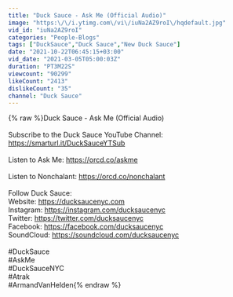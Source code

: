 ```yaml
---
title: "Duck Sauce - Ask Me (Official Audio)"
image: "https:\/\/i.ytimg.com\/vi\/iuNa2AZ9roI\/hqdefault.jpg"
vid_id: "iuNa2AZ9roI"
categories: "People-Blogs"
tags: ["DuckSauce","Duck Sauce","New Duck Sauce"]
date: "2021-10-22T06:45:15+03:00"
vid_date: "2021-03-05T05:00:03Z"
duration: "PT3M22S"
viewcount: "90299"
likeCount: "2413"
dislikeCount: "35"
channel: "Duck Sauce"
---
```

{% raw %}Duck Sauce - Ask Me (Official Audio)<br /><br />Subscribe to the Duck Sauce YouTube Channel: <a rel="nofollow" target="blank" href="https://smarturl.it/DuckSauceYTSub">https://smarturl.it/DuckSauceYTSub</a><br /><br />Listen to Ask Me: <a rel="nofollow" target="blank" href="https://orcd.co/askme">https://orcd.co/askme</a><br /><br />Listen to Nonchalant: <a rel="nofollow" target="blank" href="https://orcd.co/nonchalant">https://orcd.co/nonchalant</a><br /><br />Follow Duck Sauce:<br />Website: <a rel="nofollow" target="blank" href="https://ducksaucenyc.com">https://ducksaucenyc.com</a><br />Instagram: <a rel="nofollow" target="blank" href="https://instagram.com/ducksaucenyc">https://instagram.com/ducksaucenyc</a><br />Twitter: <a rel="nofollow" target="blank" href="https://twitter.com/ducksaucenyc">https://twitter.com/ducksaucenyc</a><br />Facebook: <a rel="nofollow" target="blank" href="https://facebook.com/ducksaucenyc">https://facebook.com/ducksaucenyc</a><br />SoundCloud: <a rel="nofollow" target="blank" href="https://soundcloud.com/ducksaucenyc">https://soundcloud.com/ducksaucenyc</a><br /> <br />#DuckSauce<br />#AskMe<br />#DuckSauceNYC<br />#Atrak<br />#ArmandVanHelden{% endraw %}
